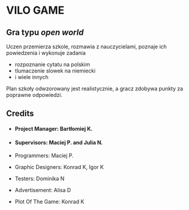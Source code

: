 # VILO GAME

## Gra typu *open world*

Uczen przemierza szkole, rozmawia z nauczycielami, poznaje ich powiedzenia i wykonuje zadania

- rozpoznanie cytatu na polskim
- tlumaczenie slowek na niemiecki
- i wiele innych

Plan szkoły odwzorowany jest realistycznie, a gracz zdobywa punkty za poprawne odpowiedzi.

## Credits

- #### Project Manager: Bartłomiej K.
- #### Supervisors: Maciej P. and Julia N.


- Programmers: Maciej P.
- Graphic Designers: Konrad K, Igor K
- Testers: Dominika N
- Advertisement: Alisa D
- Plot Of The Game: Konrad K
